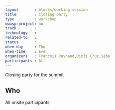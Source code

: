 ```yaml
---
layout       : blocks/working-session
title        : Closing party
type         : workshop
owasp-project: no
track        :
technology   :
related-to   :
status       : 
when-day     : Thu
when-time    : Eve
organizers   : Francois Raynaud,Dinis Cruz,Seba
participants : All
---
```


Closing party for the summit

## Who

All onsite participants
